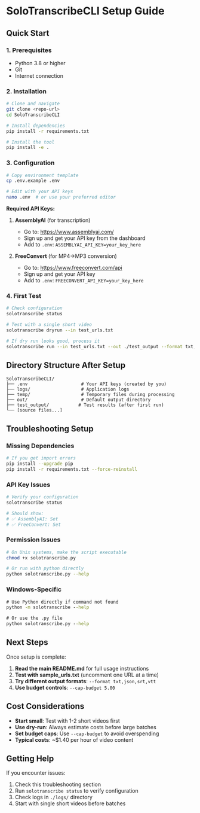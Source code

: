 # SoloTranscribeCLI Setup Guide

## Quick Start

### 1. Prerequisites

- Python 3.8 or higher
- Git
- Internet connection

### 2. Installation

```bash
# Clone and navigate
git clone <repo-url>
cd SoloTranscribeCLI

# Install dependencies
pip install -r requirements.txt

# Install the tool
pip install -e .
```

### 3. Configuration

```bash
# Copy environment template
cp .env.example .env

# Edit with your API keys
nano .env  # or use your preferred editor
```

**Required API Keys:**

1. **AssemblyAI** (for transcription)
   - Go to: https://www.assemblyai.com/
   - Sign up and get your API key from the dashboard
   - Add to `.env`: `ASSEMBLYAI_API_KEY=your_key_here`

2. **FreeConvert** (for MP4→MP3 conversion)
   - Go to: https://www.freeconvert.com/api
   - Sign up and get your API key
   - Add to `.env`: `FREECONVERT_API_KEY=your_key_here`

### 4. First Test

```bash
# Check configuration
solotranscribe status

# Test with a single short video
solotranscribe dryrun --in test_urls.txt

# If dry run looks good, process it
solotranscribe run --in test_urls.txt --out ./test_output --format txt,json
```

## Directory Structure After Setup

```
SoloTranscribeCLI/
├── .env                    # Your API keys (created by you)
├── logs/                   # Application logs
├── temp/                   # Temporary files during processing
├── out/                    # Default output directory
├── test_output/           # Test results (after first run)
└── [source files...]
```

## Troubleshooting Setup

### Missing Dependencies
```bash
# If you get import errors
pip install --upgrade pip
pip install -r requirements.txt --force-reinstall
```

### API Key Issues
```bash
# Verify your configuration
solotranscribe status

# Should show:
# ✅ AssemblyAI: Set
# ✅ FreeConvert: Set
```

### Permission Issues
```bash
# On Unix systems, make the script executable
chmod +x solotranscribe.py

# Or run with python directly
python solotranscribe.py --help
```

### Windows-Specific
```cmd
# Use Python directly if command not found
python -m solotranscribe --help

# Or use the .py file
python solotranscribe.py --help
```

## Next Steps

Once setup is complete:

1. **Read the main README.md** for full usage instructions
2. **Test with sample_urls.txt** (uncomment one URL at a time)
3. **Try different output formats**: `--format txt,json,srt,vtt`
4. **Use budget controls**: `--cap-budget 5.00`

## Cost Considerations

- **Start small**: Test with 1-2 short videos first
- **Use dry-run**: Always estimate costs before large batches
- **Set budget caps**: Use `--cap-budget` to avoid overspending
- **Typical costs**: ~$1.40 per hour of video content

## Getting Help

If you encounter issues:

1. Check this troubleshooting section
2. Run `solotranscribe status` to verify configuration
3. Check logs in `./logs/` directory
4. Start with single short videos before batches